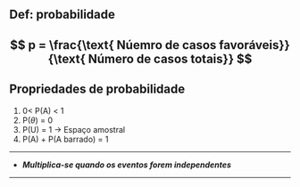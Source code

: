 
## Def: probabilidade

$$
p = \frac{\text{ Núemro de casos favoráveis}}{\text{ Número de casos totais}}
$$
---
## Propriedades de probabilidade

1. 0< P(A) < 1
2. P($\theta$) = 0
3. P(U) = 1 -> Espaço amostral
4. P(A) + P(A barrado) = 1

---

- ***Multiplica-se quando os eventos forem independentes***

----
